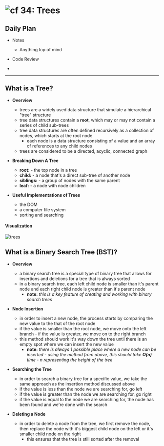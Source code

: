 ![cf](http://i.imgur.com/7v5ASc8.png) 34: Trees
====

## Daily Plan
* Notes
  - Anything top of mind

* Code Review
* 

----

## What is a Tree?
  * **Overview**
    * trees are a widely used data structure that simulate a hierarchical "tree" structure
    * tree data structures contain a **root**, which may or may not contain a series of child sub-trees
    * tree data structures are often  defined recursively as a collection of nodes, which starts at the root node
      * each node is a data structure consisting of a value and an array of references to any child nodes
    * trees are considered to be a directed, acyclic, connected graph

  * **Breaking Down A Tree**
    * **root:** - the top node in a tree
    * **child:** - a node that's a direct sub-tree of another node
    * **siblings:** - a group of nodes with the same parent
    * **leaf:** - a node with node children

  * **Useful Implementations of Trees**
    * the DOM
    * a computer file system
    * sorting and searching

#### Visualization
  ![trees](https://s3-us-west-2.amazonaws.com/s.cdpn.io/154088/Screen%20Shot%202017-03-30%20at%204.47.30%20PM.png)

## What is a Binary Search Tree (BST)?
  * **Overview**
    * a binary search tree is a special type of binary tree that allows for insertions and deletions for a tree that is always sorted
    * in a binary search tree, each left child node is smaller than it's parent node and each right child node is greater than it's parent node
      * **note:** *this is a key feature of creating and working with binary search trees*

  * **Node Insertion**
    * in order to insert a new node, the process starts by comparing the new value to the that of the root node
    * if the value is smaller than the root node, we move onto the left branch - if the value is greater, we move on to the right branch
    * this method should work it's way down the tree until there is an empty spot where we can insert the new value
      * **note:** *there is always 1 possible place where a new node can be inserted - using the method from above, this should take **O(n)** time - n representing the height of the tree*

  * **Searching the Tree**
    * in order to search a binary tree for a specific value, we take the same approach as the insertion method discussed above
    * if the value is less than the node we are searching for, go left
    * if the value is greater than the node we are searching for, go right
    * if the value is equal to the node we are searching for, the node has been found and we're done with the search

  * **Deleting a Node**
    * in order to delete a node from the tree, we first remove the node, then replace the node with it's biggest child node on the left or it's smaller child node on the right
      * this ensures that the tree is still sorted after the removal
